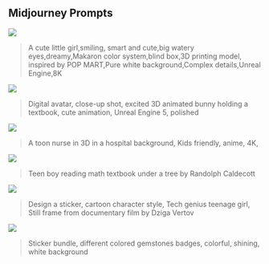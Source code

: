 ## Midjourney Prompts

<img src='https://cdn.midjourney.com/6187900a-bfb3-4d3a-bc13-9f17e9e68e2a/0_1.webp'>

> A cute little girl,smiling, smart and cute,big watery eyes,dreamy,Makaron color system,blind box,3D printing model, inspired by POP MART,Pure white background,Complex details,Unreal Engine,8K

<img src='https://cdn.midjourney.com/66d3c6b0-a30d-47e8-9ec2-03bb77eb5d82/0_3.webp'>

> Digital avatar, close-up shot, excited 3D animated bunny holding a textbook, cute animation, Unreal Engine 5, polished

<img src='https://cdn.midjourney.com/5e8b528f-390c-42cf-a2d2-96e3d6d7abe0/0_0.webp'>

> A toon nurse in 3D in a hospital background, Kids friendly, anime, 4K,

<img src='https://cdn.midjourney.com/82b2495b-5e56-4e6d-b56e-b9c7ec318216/0_0.webp'>

> Teen boy reading math textbook under a tree by Randolph Caldecott

<img src='https://cdn.midjourney.com/f1528698-e8ad-47bd-ad08-4c5657568596/0_2.webp'>

> Design a sticker, cartoon character style, Tech genius teenage girl, Still frame from documentary film by Dziga Vertov

<img src='https://cdn.midjourney.com/626ee6bb-3bad-494f-b3b5-1f8ee716b51c/0_0.webp'>

> Sticker bundle, different colored gemstones badges, colorful, shining, white background